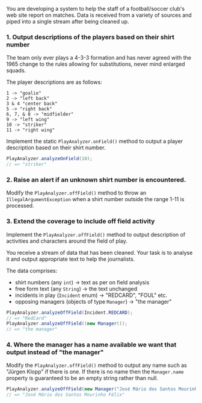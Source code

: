 You are developing a system to help the staff of a football/soccer club's web site report on matches. Data is received from a variety of sources and piped into a single stream after being cleaned up.

### 1. Output descriptions of the players based on their shirt number

The team only ever plays a 4-3-3 formation and has never agreed with the 1965 change to the rules allowing for substitutions, never mind enlarged squads.

The player descriptions are as follows:

```
1 -> "goalie"
2 -> "left back"
3 & 4 "center back"
5 -> "right back"
6, 7, & 8 -> "midfielder"
9 -> "left wing"
10 -> "striker"
11 -> "right wing"
```
Implement the static `PlayAnalyzer.onField()` method to output a player description based on their shirt number.

```java
PlayAnalyzer.analyzeOnField(10);
// => "striker"
```

### 2. Raise an alert if an unknown shirt number is encountered.

Modify the `PlayAnalyzer.offField()` method to throw an `IllegalArgumentException` when a shirt number outside the range 1-11 is processed.

### 3. Extend the coverage to include off field activity

Implement the `PlayAnalyzer.offField()` method to output description of activities and characters around the field of play.

You receive a stream of data that has been cleaned. Your task is to analyse it and output appropriate text to help the journalists.

The data comprises:

- shirt numbers (any `int`) -> text as per on field analysis
- free form text (any `String`) -> the text unchanged
- incidents in play (`Incident` enum) -> "REDCARD", "FOUL" etc.
- opposing managers (objects of type `Manager`) -> "the manager"

```java
PlayAnalyzer.analyzeOffField(Incident.REDCARD);
// => "RedCard"
PlayAnalyzer.analyzeOffField((new Manager());
// => "the manager"
```
### 4. Where the manager has a name available we want that output instead of "the manager"

Modify the `PlayAnalyzer.offField()` method to output any name such as "Jürgen Klopp" if there is one. If there is no name then the `Manager.name` property is guaranteed to be an empty string rather than null.

```java
PlayAnalyzer.analyzeOffField(new Manager("José Mário dos Santos Mourinho Félix"));
// => "José Mário dos Santos Mourinho Félix"
```
